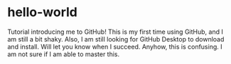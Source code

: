# hello-world
Tutorial introducing me to GitHub!
This is my first time using GitHub, and I am still a bit shaky. Also, I am still looking for GitHub Desktop to download and install. Will let you know when I succeed.
Anyhow, this is confusing. I am not sure if I am able to master this.
